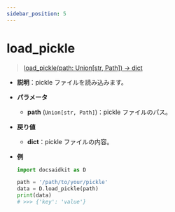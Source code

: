 ```yaml
---
sidebar_position: 5
---
```


# load_pickle

> [load_pickle(path: Union[str, Path]) -> dict](https://github.com/DocsaidLab/DocsaidKit/blob/012540eebaebb2718987dd3ec0f7dcf40f403caa/docsaidkit/utils/files_utils.py#L159)

- **説明**：pickle ファイルを読み込みます。

- **パラメータ**

  - **path** (`Union[str, Path]`)：pickle ファイルのパス。

- **戻り値**

  - **dict**：pickle ファイルの内容。

- **例**

  ```python
  import docsaidkit as D

  path = '/path/to/your/pickle'
  data = D.load_pickle(path)
  print(data)
  # >>> {'key': 'value'}
  ```
